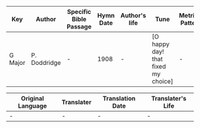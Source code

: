 Key | Author   | Specific Bible Passage     |Hymn Date |Author's life |Tune |Metrical Pattern   |Composer/Source
-- | --------- | ---------------------------|----------|--------------|-----|-------------------|-------------  
G Major |P. Doddridge |- |1908 |- |[O happy day!  that fixed my choice] |- |E. F. Rimbault

Original Language | Translater | Translation Date   | Translater's Life  
----------------- | --------- | --------------------|-------------     
\- |- |- |-
